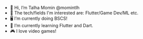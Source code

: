 - 👋 Hi, I’m Talha Momin @momintlh
- 👀 The tech/fields I'm interested are: Flutter/Game Dev/ML etc.
- 🖥  I’m currently doing BSCS!
- 🌱 I’m currently learning Flutter and Dart.
- 🎮 I love video games!




<!---
- 📫 How to reach me ...
momintlh/momintlh is a ✨ special ✨ repository because its `README.md` (this file) appears on your GitHub profile.
You can click the Preview link to take a look at your changes.
--->
